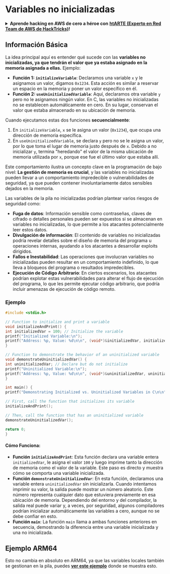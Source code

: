 # Variables no inicializadas

<details>

<summary><strong>Aprende hacking en AWS de cero a héroe con</strong> <a href="https://training.hacktricks.xyz/courses/arte"><strong>htARTE (Experto en Red Team de AWS de HackTricks)</strong></a><strong>!</strong></summary>

Otras formas de apoyar a HackTricks:

* Si deseas ver tu **empresa anunciada en HackTricks** o **descargar HackTricks en PDF** ¡Consulta los [**PLANES DE SUSCRIPCIÓN**](https://github.com/sponsors/carlospolop)!
* Obtén la [**merchandising oficial de PEASS & HackTricks**](https://peass.creator-spring.com)
* Descubre [**La Familia PEASS**](https://opensea.io/collection/the-peass-family), nuestra colección exclusiva de [**NFTs**](https://opensea.io/collection/the-peass-family)
* **Únete al** 💬 [**grupo de Discord**](https://discord.gg/hRep4RUj7f) o al [**grupo de telegram**](https://t.me/peass) o **síguenos** en **Twitter** 🐦 [**@hacktricks\_live**](https://twitter.com/hacktricks\_live)**.**
* **Comparte tus trucos de hacking enviando PRs a los repositorios de** [**HackTricks**](https://github.com/carlospolop/hacktricks) y [**HackTricks Cloud**](https://github.com/carlospolop/hacktricks-cloud).

</details>

## Información Básica

La idea principal aquí es entender qué sucede con las **variables no inicializadas, ya que tendrán el valor que ya estaba asignado en la memoria asignada a ellas.** Ejemplo:

* **Función 1: `initializeVariable`**: Declaramos una variable `x` y le asignamos un valor, digamos `0x1234`. Esta acción es similar a reservar un espacio en la memoria y poner un valor específico en él.
* **Función 2: `useUninitializedVariable`**: Aquí, declaramos otra variable `y` pero no le asignamos ningún valor. En C, las variables no inicializadas no se establecen automáticamente en cero. En su lugar, conservan el valor que estaba almacenado en su ubicación de memoria.

Cuando ejecutamos estas dos funciones **secuencialmente**:

1. En `initializeVariable`, `x` se le asigna un valor (`0x1234`), que ocupa una dirección de memoria específica.
2. En `useUninitializedVariable`, se declara `y` pero no se le asigna un valor, por lo que toma el lugar de memoria justo después de `x`. Debido a no inicializar `y`, termina "heredando" el valor de la misma ubicación de memoria utilizada por `x`, porque ese fue el último valor que estaba allí.

Este comportamiento ilustra un concepto clave en la programación de bajo nivel: **La gestión de memoria es crucial**, y las variables no inicializadas pueden llevar a un comportamiento impredecible o vulnerabilidades de seguridad, ya que pueden contener involuntariamente datos sensibles dejados en la memoria.

Las variables de la pila no inicializadas podrían plantear varios riesgos de seguridad como:

* **Fuga de datos**: Información sensible como contraseñas, claves de cifrado o detalles personales pueden ser expuestos si se almacenan en variables no inicializadas, lo que permite a los atacantes potencialmente leer estos datos.
* **Divulgación de información**: El contenido de variables no inicializadas podría revelar detalles sobre el diseño de memoria del programa u operaciones internas, ayudando a los atacantes a desarrollar exploits dirigidos.
* **Fallos e Inestabilidad**: Las operaciones que involucran variables no inicializadas pueden resultar en un comportamiento indefinido, lo que lleva a bloqueos del programa o resultados impredecibles.
* **Ejecución de Código Arbitrario**: En ciertos escenarios, los atacantes podrían explotar estas vulnerabilidades para alterar el flujo de ejecución del programa, lo que les permite ejecutar código arbitrario, que podría incluir amenazas de ejecución de código remoto.

### Ejemplo
```c
#include <stdio.h>

// Function to initialize and print a variable
void initializeAndPrint() {
int initializedVar = 100; // Initialize the variable
printf("Initialized Variable:\n");
printf("Address: %p, Value: %d\n\n", (void*)&initializedVar, initializedVar);
}

// Function to demonstrate the behavior of an uninitialized variable
void demonstrateUninitializedVar() {
int uninitializedVar; // Declare but do not initialize
printf("Uninitialized Variable:\n");
printf("Address: %p, Value: %d\n\n", (void*)&uninitializedVar, uninitializedVar);
}

int main() {
printf("Demonstrating Initialized vs. Uninitialized Variables in C\n\n");

// First, call the function that initializes its variable
initializeAndPrint();

// Then, call the function that has an uninitialized variable
demonstrateUninitializedVar();

return 0;
}
```
#### Cómo Funciona:

* **Función `initializeAndPrint`**: Esta función declara una variable entera `initializedVar`, le asigna el valor `100` y luego imprime tanto la dirección de memoria como el valor de la variable. Este paso es directo y muestra cómo se comporta una variable inicializada.
* **Función `demonstrateUninitializedVar`**: En esta función, declaramos una variable entera `uninitializedVar` sin inicializarla. Cuando intentamos imprimir su valor, la salida puede mostrar un número aleatorio. Este número representa cualquier dato que estuviera previamente en esa ubicación de memoria. Dependiendo del entorno y del compilador, la salida real puede variar y, a veces, por seguridad, algunos compiladores podrían inicializar automáticamente las variables a cero, aunque no se debe confiar en esto.
* **Función `main`**: La función `main` llama a ambas funciones anteriores en secuencia, demostrando la diferencia entre una variable inicializada y una no inicializada.

## Ejemplo ARM64

Esto no cambia en absoluto en ARM64, ya que las variables locales también se gestionan en la pila, puedes [**ver este ejemplo**](https://8ksec.io/arm64-reversing-and-exploitation-part-6-exploiting-an-uninitialized-stack-variable-vulnerability/) donde se muestra esto.
